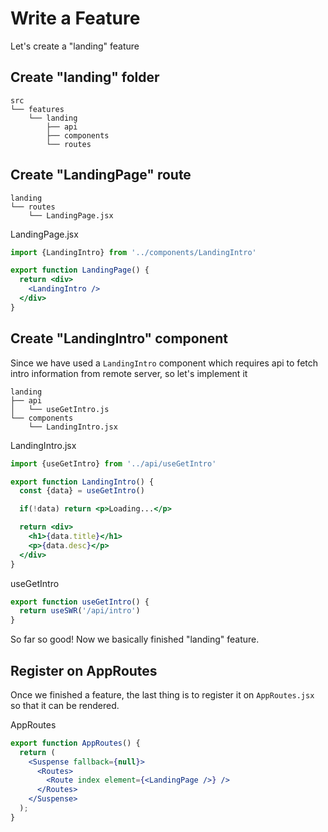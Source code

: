 # Write a Feature

Let's create a "landing" feature

## Create "landing" folder

```plain
src
└── features
    └── landing
        ├── api
        ├── components
        └── routes
```

## Create "LandingPage" route

```plain
landing
└── routes
    └── LandingPage.jsx
```

LandingPage.jsx

```jsx
import {LandingIntro} from '../components/LandingIntro'

export function LandingPage() {
  return <div>
    <LandingIntro />
  </div>
}
```

## Create "LandingIntro" component

Since we have used a `LandingIntro` component which requires api to fetch intro information from remote server, so let's implement it

```plain
landing
├── api
│   └── useGetIntro.js
└── components
    └── LandingIntro.jsx
```

LandingIntro.jsx

```jsx
import {useGetIntro} from '../api/useGetIntro'

export function LandingIntro() {
  const {data} = useGetIntro()

  if(!data) return <p>Loading...</p>

  return <div>
    <h1>{data.title}</h1>
    <p>{data.desc}</p>
  </div>
}
```

useGetIntro

```js
export function useGetIntro() {
  return useSWR('/api/intro')
}
```

So far so good! Now we basically finished "landing" feature.

## Register on AppRoutes

Once we finished a feature, the last thing is to register it on `AppRoutes.jsx` so that it can be rendered.

AppRoutes

```jsx
export function AppRoutes() {
  return (
    <Suspense fallback={null}>
      <Routes>
        <Route index element={<LandingPage />} />
      </Routes>
    </Suspense>
  );
}
```
